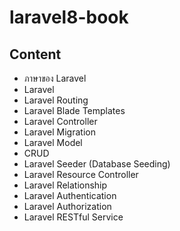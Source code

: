 # laravel8-book

## Content

* ภาษาของ Laravel
* Laravel
* Laravel Routing
* Laravel Blade Templates
* Laravel Controller
* Laravel Migration
* Laravel Model
* CRUD
* Laravel Seeder (Database Seeding)
* Laravel Resource Controller
* Laravel Relationship
* Laravel Authentication
* Laravel Authorization
* Laravel RESTful Service
